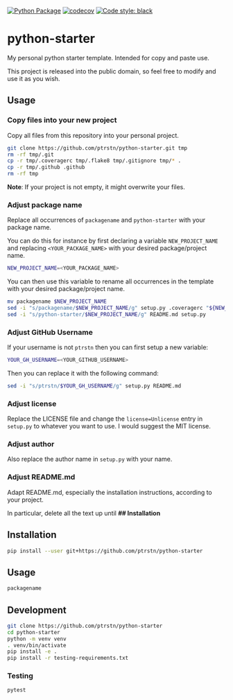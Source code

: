[![Python Package](https://github.com/ptrstn/python-starter/actions/workflows/python-package.yml/badge.svg)](https://github.com/ptrstn/python-starter/actions/workflows/python-package.yml)
[![codecov](https://codecov.io/gh/ptrstn/python-starter/branch/master/graph/badge.svg)](https://codecov.io/gh/ptrstn/python-starter)
[![Code style: black](https://img.shields.io/badge/code%20style-black-000000.svg)](https://github.com/psf/black)

# python-starter

My personal python starter template. Intended for copy and paste use. 

This project is released into the public domain, so feel free to modify and use it as you wish.

## Usage

### Copy files into your new project

Copy all files from this repository into your personal project. 

```bash
git clone https://github.com/ptrstn/python-starter.git tmp
rm -rf tmp/.git
cp -r tmp/.coveragerc tmp/.flake8 tmp/.gitignore tmp/* .
cp -r tmp/.github .github
rm -rf tmp
```

**Note**: If your project is not empty, it might overwrite your files.

### Adjust package name

Replace all occurrences of ```packagename``` and ```python-starter``` with your package name.

You can do this for instance by first declaring a variable ```NEW_PROJECT_NAME``` and replacing ```<YOUR_PACKAGE_NAME>``` with your desired package/project name.

```bash
NEW_PROJECT_NAME=<YOUR_PACKAGE_NAME>
```

You can then use this variable to rename all occurrences in the template with your desired package/project name.

```bash
mv packagename $NEW_PROJECT_NAME
sed -i "s/packagename/$NEW_PROJECT_NAME/g" setup.py .coveragerc "${NEW_PROJECT_NAME}/__main__.py" tests/test_core.py
sed -i "s/python-starter/$NEW_PROJECT_NAME/g" README.md setup.py
```

### Adjust GitHub Username

If your username is not ```ptrstn``` then you can first setup a new variable:

```bash
YOUR_GH_USERNAME=<YOUR_GITHUB_USERNAME>
```

Then you can replace it with the following command:

```bash
sed -i "s/ptrstn/$YOUR_GH_USERNAME/g" setup.py README.md
```

### Adjust license

Replace the LICENSE file and change the ```license=Unlicense``` entry in ```setup.py``` to whatever you want to use. 
I would suggest the MIT license.

### Adjust author 

Also replace the author name in ```setup.py``` with your name.

### Adjust README.md

Adapt README.md, especially the installation instructions, according to your project. 

In particular, delete all the text up until **## Installation**

## Installation

```bash
pip install --user git+https://github.com/ptrstn/python-starter
```

## Usage

```bash
packagename
```

## Development

```bash
git clone https://github.com/ptrstn/python-starter
cd python-starter
python -m venv venv
. venv/bin/activate
pip install -e .
pip install -r testing-requirements.txt
```

### Testing

```bash
pytest
```
